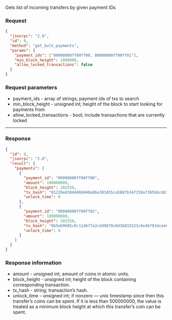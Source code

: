 Gets list of incoming transfers by given payment IDs

### Request

```json
{
  "jsonrpc": "2.0",
  "id": 0,
  "method": "get_bulk_payments",
  "params": {
    "payment_ids": ["00000000ff00ff00, 00000000ff00ff01"],
    "min_block_height": 2000000,
    "allow_locked_transactions": false
  }
}
```

### Request parameters

- payment_ids - array of strings; payment ids of txs to search
- min_block_height - unsigned int; height of the block to start looking for payments from
- allow_locked_transactions - bool; include transactions that are currently locked

---

### Response

```json
{
  "id": 0,
  "jsonrpc": "2.0",
  "result": {
    "payments": [
      {
        "payment_id": "00000000ff00ff00",
        "amount": 100000000,
        "block_height": 202556,
        "tx_hash": "01220e8304d46b940a86e383d55ca5887b34f158a7365bbcdd17c5a305814a93",
        "unlock_time": 0
      },
      {
        "payment_id": "00000000ff00ff01",
        "amount": 100000000,
        "block_height": 202556,
        "tx_hash": "0b5eb9685c0c11db77e2cdd9879c8d3b815523c6e4bf03dcee62c583b7e1f772",
        "unlock_time": 0
      }
    ]
  }
}
```

### Response information

- amount - unsigned int; amount of coins in atomic units.
- block_height - unsigned int; height of the block containing corresponding transaction.
- tx_hash - string; transaction’s hash.
- unlock_time - unsigned int; if nonzero — unix timestamp since then this transfer’s coins can be spent. If it is less than 500000000, the value is treated as a minimum block height at which this transfer’s coin can be spent.
